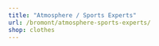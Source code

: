 ```yaml
---
title: "Atmosphere / Sports Experts"
url: /bromont/atmosphere-sports-experts/
shop: clothes
---
```

